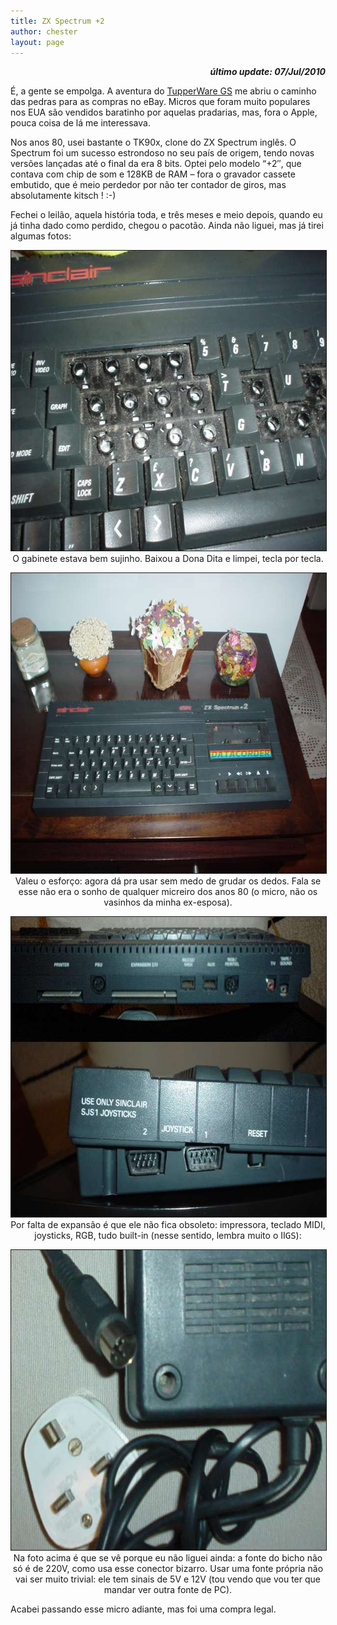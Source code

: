 ```yaml
---
title: ZX Spectrum +2
author: chester
layout: page
---
```

<p style="text-align: right;">
  <strong><em>último update: 07/Jul/2010</em></strong>
</p>

<p style="text-align: left;">
  É, a gente se empolga. A aventura do <a href="../iigs.html">TupperWare GS</a> me abriu o caminho das pedras para as compras no eBay. Micros que foram muito populares nos EUA são vendidos baratinho por aquelas pradarias, mas, fora o Apple, pouca coisa de lá me interessava.
</p>

Nos anos 80, usei bastante o TK90x, clone do ZX Spectrum inglês. O Spectrum foi um sucesso estrondoso no seu país de origem, tendo novas versões lançadas até o final da era 8 bits. Optei pelo modelo &#8220;+2&#8243;, que contava com chip de som e 128KB de RAM &#8211; fora o gravador cassete embutido, que é meio perdedor por não ter contador de giros, mas absolutamente kitsch ! :-)

Fechei o leilão, aquela história toda, e três meses e meio depois, quando eu já tinha dado como perdido, chegou o pacotão. Ainda não liguei, mas já tirei algumas fotos:

<p style="text-align: center;">
  <img src="../img/micros/spectrumplus2/teclado_lixao.jpg" alt="" width="640" height="480" border="1" /><br /> O gabinete estava bem sujinho. Baixou a Dona Dita e limpei, tecla por tecla.
</p>

<p style="text-align: center;">
  <img src="../img/micros/spectrumplus2/plus2.jpg" alt="" width="640" height="480" border="1" /><br /> Valeu o esforço: agora dá pra usar sem medo de grudar os dedos. Fala se esse não era o sonho de qualquer micreiro dos anos 80 (o micro, não os vasinhos da minha ex-esposa).
</p>

<p style="text-align: center;">
  <img src="../img/micros/spectrumplus2/expansoes.jpg" alt="" width="640" height="480" border="1" /><br /> Por falta de expansão é que ele não fica obsoleto: impressora, teclado MIDI, joysticks, RGB, tudo built-in (nesse sentido, lembra muito o II<tt>GS</tt>):
</p>

<p style="text-align: center;">
  <img src="../img/micros/spectrumplus2/conectores.jpg" alt="" width="640" height="480" border="1" /><br /> Na foto acima é que se vê porque eu não liguei ainda: a fonte do bicho não só é de 220V, como usa esse conector bizarro. Usar uma fonte própria não vai ser muito trivial: ele tem sinais de 5V e 12V (tou vendo que vou ter que mandar ver outra fonte de PC).
</p>

Acabei passando esse micro adiante, mas foi uma compra legal.